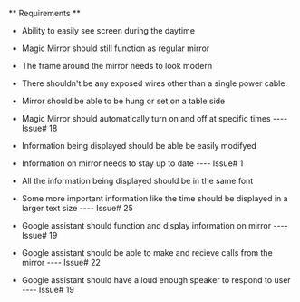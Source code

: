 ** Requirements **

* Ability to easily see screen during the daytime 

* Magic Mirror should still function as regular mirror 

* The frame around the mirror needs to look modern

* There shouldn't be any exposed wires other than a single power cable

* Mirror should be able to be hung or set on a table side

* Magic Mirror should automatically turn on and off at specific times  ---- Issue# 18

* Information being displayed should be able be easily modifyed

* Information on mirror needs to stay up to date  ---- Issue# 1

* All the information being displayed should be in the same font 

* Some more important information like the time should be displayed in a larger text size  ---- Issue# 25

* Google assistant should function and display information on mirror ---- Issue# 19

* Google assistant should be able to make and recieve calls from the mirror ---- Issue# 22

* Google assistant should have a loud enough speaker to respond to user ---- Issue# 19
